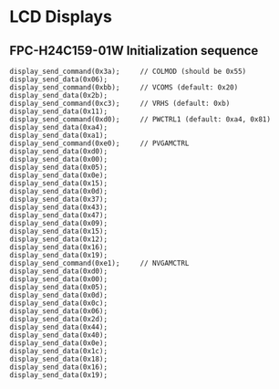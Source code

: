 # LCD Displays

## FPC-H24C159-01W Initialization sequence

    display_send_command(0x3a);     // COLMOD (should be 0x55)
    display_send_data(0x06);
    display_send_command(0xbb);     // VCOMS (default: 0x20)
    display_send_data(0x2b);
    display_send_command(0xc3);     // VRHS (default: 0xb)
    display_send_data(0x11);
    display_send_command(0xd0);     // PWCTRL1 (default: 0xa4, 0x81)
    display_send_data(0xa4);
    display_send_data(0xa1);
    display_send_command(0xe0);     // PVGAMCTRL
    display_send_data(0xd0);
    display_send_data(0x00);
    display_send_data(0x05);
    display_send_data(0x0e);
    display_send_data(0x15);
    display_send_data(0x0d);
    display_send_data(0x37);
    display_send_data(0x43);
    display_send_data(0x47);
    display_send_data(0x09);
    display_send_data(0x15);
    display_send_data(0x12);
    display_send_data(0x16);
    display_send_data(0x19);
    display_send_command(0xe1);     // NVGAMCTRL
    display_send_data(0xd0);
    display_send_data(0x00);
    display_send_data(0x05);
    display_send_data(0x0d);
    display_send_data(0x0c);
    display_send_data(0x06);
    display_send_data(0x2d);
    display_send_data(0x44);
    display_send_data(0x40);
    display_send_data(0x0e);
    display_send_data(0x1c);
    display_send_data(0x18);
    display_send_data(0x16);
    display_send_data(0x19);
